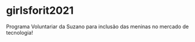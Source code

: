 # girlsforit2021
Programa Voluntariar da Suzano para inclusão das meninas no mercado de tecnologia!
